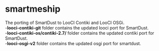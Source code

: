 # smartmeship
The porting of SmartDust to LooCI Contiki and LooCI OSGi. <br />
-<b>looci-contiki-git</b> folder contains the updated looci port for SmartDust. <br />
-<b>looci-contiki-os/contiki-2.7/</b> folder contains the updated contiki port for SmartDust. <br />
-<b>looci-osgi-v2</b> folder contains the updated osgi port for smartdust. <br />
